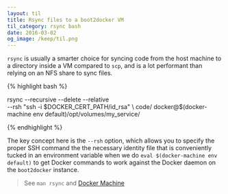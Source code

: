 ```yaml
---
layout: til
title: Rsync files to a boot2docker VM
til_category: rsync bash
date: 2016-03-02
og_image: /keep/til.png
---
```


`rsync` is usually a smarter choice for syncing code from the host machine to a directory inside a VM compared to `scp`, and is a lot performant than relying on an NFS share to sync files.

{% highlight bash %}

rsync --recursive --delete --relative \
    --rsh "ssh -i $DOCKER_CERT_PATH/id_rsa" \
    code/ docker@$(docker-machine env default)/opt/volumes/my_service/

{% endhighlight %}

The key concept here is the `--rsh` option, which allows you to specify the proper SSH command the the necessary identity file that
is conveniently tucked in an environment variable when we do `eval $(docker-machine env default)` to get Docker commands to work against
the Docker daemon on the `boot2docker` instance.

> See `man rsync` and [Docker Machine](https://docs.docker.com/machine/get-started/)


